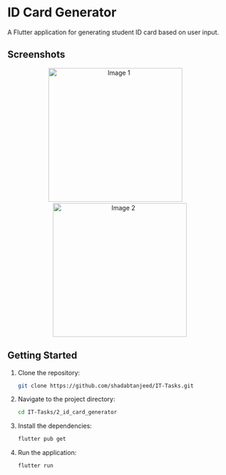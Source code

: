# ID Card Generator

A Flutter application for generating student ID card based on user input.

## Screenshots

<p align="center">
    <img width="300" alt="Image 1" src="https://github.com/user-attachments/assets/eca85631-07ce-4d29-a1c1-15a8abe55c9d" />
    &nbsp;&nbsp;&nbsp;&nbsp;
    <img width="300" alt="Image 2" src="https://github.com/user-attachments/assets/07c95c00-853a-4b51-a376-0fda7a5b0925" />
</p>

## Getting Started

1. Clone the repository:
   ```bash
   git clone https://github.com/shadabtanjeed/IT-Tasks.git
   ```
2. Navigate to the project directory:
   ```bash
   cd IT-Tasks/2_id_card_generator
   ```
3. Install the dependencies:
   ```bash
   flutter pub get
   ```
4. Run the application:
   ```bash
   flutter run
   ```
